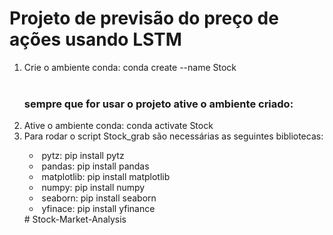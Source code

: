 <h1> Projeto de previsão do preço de ações usando LSTM </h1>
<ol>
  <li>Crie o ambiente conda: conda create --name Stock</li><br/>
  <h3>sempre que for usar o projeto ative o ambiente criado:</h3>
  <li>Ative o ambiente conda: conda activate Stock</li>
  <li>Para rodar o script Stock_grab são necessárias as seguintes bibliotecas:</li>
  <ul>
    <li>&nbsp;pytz: pip install pytz</li>
    <li>&nbsp;pandas: pip install pandas</li>
    <li>&nbsp;matplotlib: pip install matplotlib</li>
    <li>&nbsp;numpy: pip install numpy</li>
    <li>&nbsp;seaborn: pip install seaborn</li>
    <li>&nbsp;yfinace: pip install yfinance</li>
  </ul>
</li>
# Stock-Market-Analysis
